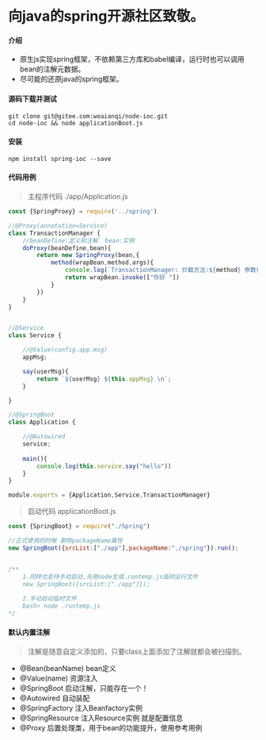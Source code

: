 # 向java的spring开源社区致敬。

#### 介绍
- 原生js实现spring框架，不依赖第三方库和babel编译，运行时也可以调用bean的注解元数据。
- 尽可能的还原java的spring框架。


#### 源码下载并测试
```shell
git clone git@gitee.com:woaianqi/node-ioc.git 
cd node-ioc && node applicationBoot.js
```

#### 安装
```shell
npm install spring-ioc --save
```

#### 代码用例
> 主程序代码 ./app/Application.js
```js
const {SpringProxy} = require('../spring')

//@Proxy(annotation=Service)
class TransactionManager {
	//beanDefine:定义和注解  bean:实例
	doProxy(beanDefine,bean){
		return new SpringProxy(bean,{
			method(wrapBean,method,args){
				console.log(`TransactionManager: 拦截方法:${method} 参数替换:[${args} => 你好]`);
				return wrapBean.invoke(["你好 "])
			}
		})
	}
}


//@Service
class Service {

	//@Value(config.app.msg)
	appMsg;

	say(userMsg){
		return `${userMsg} ${this.appMsg} \n`;
	}

}

//@SpringBoot
class Application {

	//@Autowired
	service;
	
	main(){
		console.log(this.service.say("hello"))
	}
}

module.exports = {Application,Service,TransactionManager}
````

> 启动代码 applicationBoot.js
```js
const {SpringBoot} = require("./Spring")

//正式使用的时候 删除packageName属性
new SpringBoot({srcList:["./app"],packageName:"./spring"}).run();


/**
	1.同样也支持手动启动,先用node生成.runtemp.js临时运行文件
	new SpringBoot({srcList:["./app"]});
	
	2.手动启动临时文件
	bash> node .runtemp.js
*/

```


#### 默认内置注解
> 注解是随意自定义添加的，只要class上面添加了注解就都会被扫描到。
- @Bean(beanName) bean定义
- @Value(name) 资源注入
- @SpringBoot 启动注解，只能存在一个！
- @Autowired 自动装配
- @SpringFactory 注入Beanfactory实例
- @SpringResource 注入Resource实例 就是配置信息
- @Proxy 后置处理类，用于bean的功能提升，使用参考用例